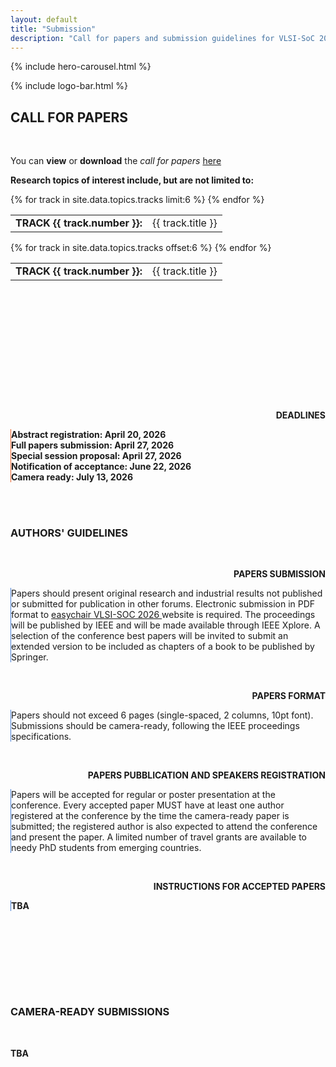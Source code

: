 ```yaml
---
layout: default
title: "Submission"
description: "Call for papers and submission guidelines for VLSI-SoC 2026"
---
```


{% include hero-carousel.html %}

<!-- QUICK LOGO -->
{% include logo-bar.html %}
<!-- END QUICK LOGO -->

<!-- MAIN CONTENT -->
<div class="container" id="call4paper">
   <div class="justify-content-center txtcenter">
      <h2 class="ops-tt txtcenter mts-10">CALL FOR PAPERS</h2>
      <br />
      <p class="ops-t txtcenter same-line">You can <b>view</b> or <b>download</b> the <i>call for papers</i> <a
            style="a-no ops-t" target="_blank" href="{{ '/docs/VLSI-SOC-CFP.pdf' | relative_url }}">here <i
               class="fa fa-download same-line" aria-hidden="true"></i></a> </p>
      <p class="ops-tt txtcenter c-azure"><b>Research topics of interest include, but are not limited to:</b></p>
      <div class="row col-md-12 txtcenter mts-10" style="padding-bottom:80px">
         <div class="col-md-6" style="text-align:justify">
            <table class="table">
               <tbody>
                  {% for track in site.data.topics.tracks limit:6 %}
                  <tr>
                     <td class="ops-t" style="min-width:110px"><b>TRACK {{ track.number }}:</b></td>
                     <td class="ops-t">{{ track.title }}</td>
                  </tr>
                  {% endfor %}
               </tbody>
            </table>
         </div>
         <div class="col-md-6" style="text-align:justify">
            <table class="table">
               <tbody>
                  {% for track in site.data.topics.tracks offset:6 %}
                  <tr>
                     <td class="ops-t" style="min-width:110px"><b>TRACK {{ track.number }}:</b></td>
                     <td class="ops-t">{{ track.title }}</td>
                  </tr>
                  {% endfor %}
               </tbody>
            </table>
         </div>
      </div>
      <br />
   </div>
</div>

<div class="bxshadow-top bg-gray-ns">
   <div class="container" style="padding-top:80px">
      <div class="justify-content-center txtcenter" id="authorguide">
         <div class="row col-md-12">
            <div class="col-md-4 align-left-mobile" style="text-align:right;">
               <i class="fa fa-info-circle inline-mobile" style="display:none;color:black" aria-hidden="true"></i>
               <p class="ops c-orange inline-mobile"><b>DEADLINES</b></p>
            </div>
            <div class="col-md-8" style="text-align:left;border-left: solid 1px #E85F28">
               <p class="ops-2t"><b> Abstract registration: April 20, 2026<br />
                     Full papers submission: April 27, 2026
                     <br /> Special session proposal: April 27, 2026
                     <br /> Notification of acceptance: June 22, 2026
                     <br /> Camera ready: July 13, 2026</b></p>
            </div>
         </div><br /><br />
         <h3 id="committee" class="ops-tt txtcenter">AUTHORS' GUIDELINES</h3>
         <br />
         <div class="row col-md-12">
            <div class="col-md-4 align-left-mobile" style="text-align:right;">
               <i class="fa fa-info-circle inline-mobile" style="display:none;color:black" aria-hidden="true"></i>
               <p class="ops c-azure inline-mobile"><b>PAPERS SUBMISSION</b></p>
            </div>
            <div class="col-md-8" style="text-align:left;border-left: solid 1px #477ED2">
               <p class="ops-2t">Papers should present original research and industrial results not published or
                  submitted for publication in other forums. Electronic submission in PDF format to
                  <a class="a-no ops" href="https://easychair.org/conferences/?conf=vlsisoc2026"> easychair VLSI-SOC
                     2026 </a> website is required. The proceedings will be published by IEEE and will be made
                  available through IEEE Xplore.
                  A selection of the conference best papers will be invited to submit an extended version to be
                  included as chapters of a book to be published by Springer.
               </p>
            </div>
         </div>
         <br />
         <div class="row col-md-12">
            <div class="col-md-4 align-left-mobile" style="text-align:right;">
               <i class="fa fa-info-circle inline-mobile" style="display:none;color:black" aria-hidden="true"></i>
               <p class="ops c-azure inline-mobile"><b>PAPERS FORMAT</b></p>
            </div>
            <div class="col-md-8" style="text-align:left;border-left: solid 1px #477ED2">
               <p class="ops-2t">Papers should not exceed 6 pages (single-spaced, 2 columns, 10pt font). Submissions
                  should be camera-ready, following the IEEE proceedings specifications.</p>
            </div>
         </div>
         <br />
         <div class="row col-md-12">
            <div class="col-md-4 align-left-mobile" style="text-align:right;">
               <i class="fa fa-info-circle inline-mobile" style="display:none;color:black" aria-hidden="true"></i>
               <p class="ops c-azure inline-mobile"><b>PAPERS PUBBLICATION AND SPEAKERS REGISTRATION</b></p>
            </div>
            <div class="col-md-8" style="text-align:left;border-left: solid 1px #477ED2">
               <p class="ops-2t">Papers will be accepted for regular or poster presentation at the conference. Every
                  accepted paper MUST have at least one author
                  registered at the conference by the time the camera-ready paper is submitted; the registered author
                  is also expected to attend the conference and present the paper. A limited
                  number of travel grants are available to needy PhD students from emerging countries.
               </p>
            </div>
         </div>
         <br />
         <div class="row col-md-12">
            <div class="col-md-4 align-left-mobile" style="text-align:right;">
               <i class="fa fa-info-circle inline-mobile" style="display:none;color:black" aria-hidden="true"></i>
               <p class="ops c-azure inline-mobile"><b>INSTRUCTIONS FOR ACCEPTED PAPERS</b></p>
            </div>
            <div class="col-md-8" style="text-align:left;border-left: solid 1px #477ED2">
               <p class="ops-2t"><b>TBA</b><br />
               </p>
            </div>
         </div>
         <br /><br />
      </div>
   </div>
   <div class="bxshadow-top bg-white-ns">
      <div class="container" style="padding-top:80px">
         <div class="justify-content-center" id="cameraready">
            <h3 id="committee" class="ops-tt txtcenter">CAMERA-READY SUBMISSIONS</h3>
            <br />
            <p class="ops-tt txtcenter c-azure"><b>TBA</b></p>
         </div>
      </div>
   </div>
</div>

